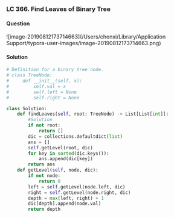 ### LC 366. Find Leaves of Binary Tree

#### Question

![image-20190812173714663](/Users/chenxi/Library/Application Support/typora-user-images/image-20190812173714663.png)



#### Solution

```python
# Definition for a binary tree node.
# class TreeNode:
#     def __init__(self, x):
#         self.val = x
#         self.left = None
#         self.right = None

class Solution:
    def findLeaves(self, root: TreeNode) -> List[List[int]]:
        #Solution
        if not root:
            return []
        dic = collections.defaultdict(list)
        ans = []
        self.getLevel(root, dic)
        for key in sorted(dic.keys()):
            ans.append(dic[key])
        return ans
    def getLevel(self, node, dic):
        if not node:
            return 0
        left = self.getLevel(node.left, dic)
        right = self.getLevel(node.right, dic)
        depth = max(left, right) + 1
        dic[depth].append(node.val)
        return depth
```

